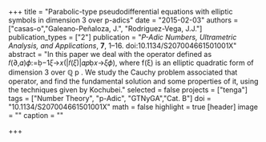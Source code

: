 +++
title = "Parabolic-type pseudodifferential equations with elliptic symbols in dimension 3 over p-adics"
date = "2015-02-03"
authors = ["casas-o","Galeano-Peñaloza, J.", "Rodriguez-Vega, J.J."]
publication_types = ["2"]
publication = "*P-Adic Numbers, Ultrametric Analysis, and Applications*, **7**, 1–16. doi:10.1134/S207004661501001X"
abstract = "In this paper we deal with the operator defined as 𝑓(∂,𝛼)𝜙:=−1𝜉→𝑥(|𝑓(𝜉)|𝛼𝑝𝑥→𝜉𝜙), where f(ξ) is an elliptic quadratic form of dimension 3 over ℚ p . We study the Cauchy problem associated that operator, and find the fundamental solution and some properties of it, using the techniques given by Kochubei."
selected = false
projects = ["tenga"]
tags = ["Number Theory", "p-Adic", "GTNyGA","Cat. B"]
doi = "10.1134/S207004661501001X"
math = false
highlight = true
[header]
image = ""
caption = ""

+++

